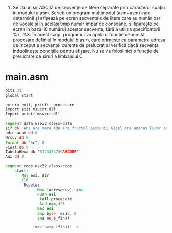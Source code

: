 
1.	Se dă un șir ASCIIZ de secvențe de litere separate prin caracterul spațiu în modulul a.asm. Scrieţi un program multimodul (asm+asm) care determină și afișează pe ecran secvențele de litere care au număr par de vocale și în același timp număr impar de consoane, și tipărește pe ecran în baza 16 numărul acestor secvențe, fără a utiliza specificatorii %x, %X. În acest scop, programul va apela o funcție denumită procesare definită în modulul b.asm, care primește ca parametru adresa de început a secvenței curente de prelucrat si verifică dacă secvența îndeplinește condițiile pentru afișare. Nu se va folosi nici o funcție de prelucrare de șiruri a limbajului C

# main.asm
```asm
bits 32 
global start        
 
extern exit, printf, procesare
import exit msvcrt.dll
Import printf msvcrt.dll

segment data use32 class=data
sir db 'Ana are mere Ada are fructul pasiunii Gigel are ananas Tudor are portocale si facem salata de fructe', 0
adresacuv dd 0
Nrcuv dd 0
Format db “%c”, 0
Final db 0
TabelaHexa db ‘0123456789ABCDEF’
Aux dd 0

segment code use32 class=code
    start:
       Mov esi, sir
       Cld
        Repeta:
              Mov [adresacuv], esi
              Push esi
               Call procesare
               Add esp,4*1
              Dec esi
              Cmp byte [esi], 0
              Jnz nu_e_final

             Mov byte [final], 1
             nu_e_final:
              Cmp eax, 1
             Jz urmatorul
                 Mov byte [esi], 0
                 Push dword [adresacuv]
                 Call [printf]
                 Add esp, 4*1
                 Inc dword [nrcuv]
            
           Urmatorul:
   Inc esi
   
  Cmp byte [final], 1
  Jnz repeta   

  Mov ecx, 0
  Mov eax,  [nrcuv]     
  Mov ebx, 16
   Impartire:
  Mov edx, 0
  Div ebx
  Push edx
  Inc ecx
 Cmp eax, 0
 Jnz impartire

Afisare:
Pop eax ; al = 0,1,2, .... 9, 10, ...,15
Mov ebx, tabelaHexa
Xlat ; => al=’0’, ‘1’, ‘2’, ... ‘9’, ‘A’, ‘B’,... ,‘F’
;v2 ‘0’=0+’0’; ‘7’=7+’0’, ... sau ‘A’=10+’A’-10, ‘E’=14+’A’-10

 Mov [aux], ecx
; in eax am caracterul corespunzator restului hexa
Push eax
Push dword format
Call [printf]
Add esp, 8
Mov ecx, [aux]
Loop Afisare

        push dword 0
        call [exit]
```

# modul.asm
```asm
bits 32 
global procesare

segment data use32 class=data
Vocale db ‘aeiouAEIOU’
 
segment code use32 class=code
procesare:
; esp -> adresa de revenire
; esp+4 -> adresa de inceput a secventei
Mov esi,[esp+4]
Mov ebx,0
Mov edx,0
Bucla:
Lodsb
Cmp al,” “
Je final
Cmp al,0
Je final
Mov edi,Vocale
Mov ecx,10
Repne scasb
Jnz consoane
Inc ebx
Jmp urmatorul
consoane:
Inc edx
urmatorul:
Jmp bucla
final:
Test ebx,1
Jnz nu_indeplineste_conditia
Test edx,1
Jz nu_indeplineste_conditia
Mov eax,1
Jmp final_procesare
nu_indeplineste_conditia:
Mov eax,0
final_procesare:
ret
```
